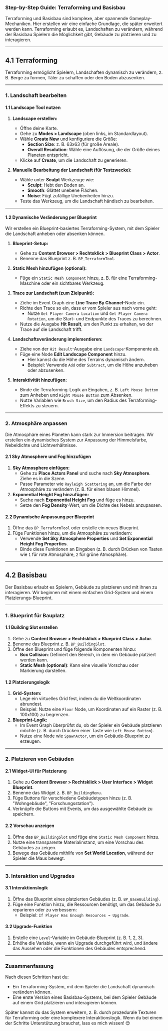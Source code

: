 ### **Step-by-Step Guide: Terraforming und Basisbau**

Terraforming und Basisbau sind komplexe, aber spannende Gameplay-Mechaniken. Hier erstellen wir eine einfache Grundlage, die später erweitert werden kann. Terraforming erlaubt es, Landschaften zu verändern, während der Basisbau Spielern die Möglichkeit gibt, Gebäude zu platzieren und zu interagieren.

---

## **4.1 Terraforming**

Terraforming ermöglicht Spielern, Landschaften dynamisch zu verändern, z. B. Berge zu formen, Täler zu schaffen oder den Boden abzusenken.

---

### **1. Landschaft bearbeiten**

#### **1.1 Landscape Tool nutzen**

1. **Landscape erstellen:**
    
    - Öffne deine Karte.
    - Gehe zu **Modes > Landscape** (oben links, im Standardlayout).
    - Wähle **Create New** und konfiguriere die Größe:
        - **Section Size**: z. B. 63x63 (für große Areale).
        - **Overall Resolution**: Wähle eine Auflösung, die der Größe deines Planeten entspricht.
    - Klicke auf **Create**, um die Landschaft zu generieren.
2. **Manuelle Bearbeitung der Landschaft (für Testzwecke):**
    
    - Wähle unter **Sculpt** Werkzeuge wie:
        - **Sculpt**: Hebt den Boden an.
        - **Smooth**: Glättet unebene Flächen.
        - **Noise**: Fügt zufällige Unebenheiten hinzu.
    - Teste das Werkzeug, um die Landschaft händisch zu bearbeiten.

---

#### **1.2 Dynamische Veränderung per Blueprint**

Wir erstellen ein Blueprint-basiertes Terraforming-System, mit dem Spieler die Landschaft anheben oder absenken können.

1. **Blueprint-Setup:**
    
    - Gehe zu **Content Browser > Rechtsklick > Blueprint Class > Actor**.
    - Benenne das Blueprint z. B. `BP_TerraformTool`.
2. **Static Mesh hinzufügen (optional):**
    
    - Füge ein `Static Mesh Component` hinzu, z. B. für eine Terraforming-Maschine oder ein sichtbares Werkzeug.
3. **Trace zur Landschaft (zum Zielpunkt):**
    
    - Ziehe im Event Graph eine **Line Trace By Channel**-Node ein.
    - Richte den Trace so ein, dass er vom Spieler aus nach vorne geht:
        - Nutze `Get Player Camera Location` und `Get Player Camera Rotation`, um die Start- und Endpunkte des Traces zu berechnen.
    - Nutze die Ausgabe **Hit Result**, um den Punkt zu erhalten, wo der Trace auf die Landschaft trifft.
4. **Landschaftsveränderung implementieren:**
    
    - Ziehe von der `Hit Result`-Ausgabe eine `Landscape`-Komponente ab.
    - Füge eine Node **Edit Landscape Component** hinzu.
        - Hier kannst du die Höhe des Terrains dynamisch ändern.
        - Beispiel: Verwende `Add` oder `Subtract`, um die Höhe anzuheben oder abzusenken.
5. **Interaktivität hinzufügen:**
    
    - Binde die Terraforming-Logik an Eingaben, z. B. `Left Mouse Button` zum Anheben und `Right Mouse Button` zum Absenken.
    - Nutze Variablen wie `Brush Size`, um den Radius des Terraforming-Effekts zu steuern.

---

### **2. Atmosphäre anpassen**

Die Atmosphäre eines Planeten kann stark zur Immersion beitragen. Wir erstellen ein dynamisches System zur Anpassung der Himmelsfarbe, Nebeldichte und Lichtverhältnisse.

#### **2.1 Sky Atmosphere und Fog hinzufügen**

1. **Sky Atmosphere einfügen:**
    - Gehe zu **Place Actors Panel** und suche nach **Sky Atmosphere**. Ziehe es in die Szene.
    - Passe Parameter wie `Rayleigh Scattering` an, um die Farbe der Atmosphäre zu verändern (z. B. für einen blauen Himmel).
2. **Exponential Height Fog hinzufügen:**
    - Suche nach **Exponential Height Fog** und füge es hinzu.
    - Setze den **Fog Density**-Wert, um die Dichte des Nebels anzupassen.

#### **2.2 Dynamische Anpassung per Blueprint**

1. Öffne das `BP_TerraformTool` oder erstelle ein neues Blueprint.
2. Füge Funktionen hinzu, um die Atmosphäre zu verändern:
    - Verwende **Set Sky Atmosphere Properties** und **Set Exponential Height Fog Properties**.
    - Binde diese Funktionen an Eingaben (z. B. durch Drücken von Tasten wie `1` für rote Atmosphäre, `2` für grüne Atmosphäre).

---

## **4.2 Basisbau**

Der Basisbau erlaubt es Spielern, Gebäude zu platzieren und mit ihnen zu interagieren. Wir beginnen mit einem einfachen Grid-System und einem Platzierungs-Blueprint.

---

### **1. Blueprint für Bauplatz**

#### **1.1 Building Slot erstellen**

1. Gehe zu **Content Browser > Rechtsklick > Blueprint Class > Actor**.
2. Benenne das Blueprint z. B. `BP_BuildingSlot`.
3. Öffne den Blueprint und füge folgende Komponenten hinzu:
    - **Box Collision**: Definiert den Bereich, in dem ein Gebäude platziert werden kann.
    - **Static Mesh (optional)**: Kann eine visuelle Vorschau oder Markierung darstellen.

#### **1.2 Platzierungslogik**

1. **Grid-System:**
    - Lege ein virtuelles Grid fest, indem du die Weltkoordinaten abrundest.
    - Beispiel: Nutze eine `Floor` Node, um Koordinaten auf ein Raster (z. B. 100x100) zu begrenzen.
2. **Blueprint-Logik:**
    - Im Event Graph überprüfst du, ob der Spieler ein Gebäude platzieren möchte (z. B. durch Drücken einer Taste wie `Left Mouse Button`).
    - Nutze eine Node wie `SpawnActor`, um ein Gebäude-Blueprint zu erzeugen.

---

### **2. Platzieren von Gebäuden**

#### **2.1 Widget-UI für Platzierung**

1. Gehe zu **Content Browser > Rechtsklick > User Interface > Widget Blueprint**.
2. Benenne das Widget z. B. `BP_BuildingMenu`.
3. Füge Buttons für verschiedene Gebäudetypen hinzu (z. B. "Wohngebäude", "Forschungsstation").
4. Verknüpfe die Buttons mit Events, um das ausgewählte Gebäude zu speichern.

#### **2.2 Vorschau anzeigen**

1. Öffne das `BP_BuildingSlot` und füge eine `Static Mesh Component` hinzu.
2. Nutze eine transparente Materialinstanz, um eine Vorschau des Gebäudes zu zeigen.
3. Bewege das Gebäude mithilfe von **Set World Location**, während der Spieler die Maus bewegt.

---

### **3. Interaktion und Upgrades**

#### **3.1 Interaktionslogik**

1. Öffne das Blueprint eines platzierten Gebäudes (z. B. `BP_BaseBuilding`).
2. Füge eine Funktion hinzu, die Ressourcen benötigt, um das Gebäude zu reparieren oder zu verbessern:
    - Beispiel: `If Player Has Enough Resources → Upgrade`.

#### **3.2 Upgrade-Funktion**

1. Erstelle eine `Level`-Variable im Gebäude-Blueprint (z. B. 1, 2, 3).
2. Erhöhe die Variable, wenn ein Upgrade durchgeführt wird, und ändere das Aussehen oder die Funktionen des Gebäudes entsprechend.

---

### **Zusammenfassung**

Nach diesen Schritten hast du:

- Ein Terraforming-System, mit dem Spieler die Landschaft dynamisch verändern können.
- Eine erste Version eines Basisbau-Systems, bei dem Spieler Gebäude auf einem Grid platzieren und interagieren können.

Später kannst du das System erweitern, z. B. durch prozedurale Texturen für Terraforming oder eine komplexere Interaktionslogik. Wenn du bei einem der Schritte Unterstützung brauchst, lass es mich wissen! 😊